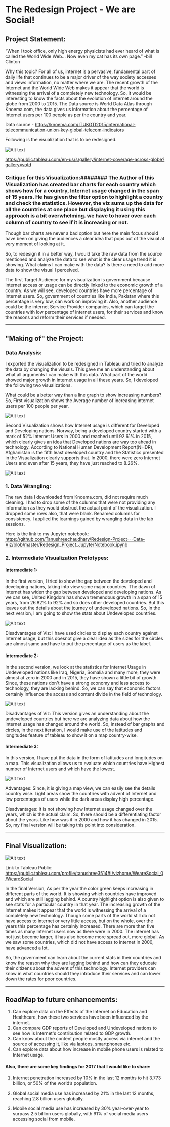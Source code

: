 # The Redesign Project - We are Social!
## Project Statement:
“When I took office, only high energy physicists had ever heard of what is called the World Wide Web... Now even my cat has its own page.” -bill Clinton

Why this topic?  For all of us, internet is a pervasive, fundamental part of daily life that continues to be a major driver of the way society accesses and views information, no matter where we are. The recent growth of the Internet and the World Wide Web makes it appear that the world is witnessing the arrival of a completely new technology. So, It would be interesting to know the facts about the evolution of internet around the globe from 2000 to 2015. 
The Data source is World Data Atlas through Knoema.com, the data gives us information about the percentage of Internet users per 100 people as per the country and year.

Data source - https://knoema.com/ITUKGTI2015/international-telecommunication-union-key-global-telecom-indicators

Following is the visualization that is to be redesigned.

![Alt text](https://github.com/Tanushreechaudhary/Data_Visualization/blob/master/screenshots/Internet_Usage.png)

https://public.tableau.com/en-us/s/gallery/internet-coverage-across-globe?gallery=votd

### Critique for this Visualization:######## The Author of this Visualization has created bar charts for each country which shows how for a country, Internet usage changed in the span of 15 years. He has given the filter option to highlight a country and check the statistics. However, the viz sums up the data for all the countries at one place but displaying it using this approach is a bit overwhelming. we have to hover over each column of country to see if it is increasing or not.
Though bar charts are never a bad option but here the main focus should have been on giving the audiences a clear idea that pops out of the visual at very moment of looking at it. 

So, to redesign it in a better way, I would take the raw data from the source mentioned and analyze the data to see what is the clear usage trend it is showing. What claims I can make with the data? Is there a need to add more data to show the visual I perceived.

The first Target Audience for my visualization is government because internet access or usage can be directly linked to the economic growth of a country. As we will see, developed countries have more percentage of Internet users. So, government of countries like India, Pakistan where this percentage is very low, can work on improving it. Also, another audience could be the internet Service Provider companies, which can target the countries with low percentage of internet users, for their services and know the reasons and reform their services if needed.

---

## "Making of" the Project:
### Data Analysis:
I exported the visualization to be redesigned in Tableau and tried to analyze the data by changing the visuals. This gave me an understanding about what all arguments I can make with this data. What part of the world showed major growth in internet usage in all these years. So, I developed the following two visualizations.

What could be a better way than a line graph to show increasing numbers? So, First visualization shows the Average number of increasing internet users per 100 people per year. 

![Alt text](https://github.com/Tanushreechaudhary/Data_Visualization/blob/master/screenshots/Internet_Usage1.png) 

Second Visualization shows how Internet usage is different for Developed and Developing nations. Norway, being a developed country started with a mark of 52% Internet Users in 2000 and reached until 92.61% in 2015, which clearly gives an idea that Developed nations are way too ahead in technology. According to National Human Development Report(NHDR), Afghanistan is the fifth least developed country and the Statistics presented in the Visualization clearly supports that. In 2000, there were zero Internet Users and even after 15 years, they have just reached to 8.26%. 


![Alt text](https://github.com/Tanushreechaudhary/Data_Visualization/blob/master/screenshots/Internet_Usage2.png)

### 1. Data Wrangling:
The raw data I downloaded from Knoema.com, did not require much cleaning. I had to drop some of the columns that were not providing any information as they would obstruct the actual point of the visualization. I dropped some rows also, that were blank. Renamed columns for consistency. I applied the learnings gained by wrangling data in the lab sessions.

Here is the link to my Jupyter notebook: https://github.com/Tanushreechaudhary/Redesign-Project---Data-Viz/blob/master/Redesign_Project_JupyterNotebook.ipynb

### 2. Intermediate Visualization Prototypes:
#### Intermediate 1:
In the first version, I tried to show the gap between the developed and developing nations, taking into view some major countries. The dawn of Internet has widen the gap between developed and developing nations. As we can see, United Kingdom has shown tremendous growth in a span of 15 years, from 26.82% to 92% and so does other developed countries. But this leaves out the details about the journey of undeveloped nations. So, In the next version, I am going to show the stats about Undeveloped countries.

![Alt text](https://github.com/Tanushreechaudhary/Data_Visualization/blob/master/screenshots/Internet_Usage4.png)


Disadvantages of Viz: I have used circles to display each country against Internet usage, but this doesnot give a clear idea as the sizes for the circles are almost same and have to put the percentage of users as the label.

#### Intermediate 2:
In the second version, we look at the statistics for Internet Usage in Undeveloped nations like Iraq, Nigeria, Somalia and many more, they were almost at zero in 2000 and in 2015, they have shown a little bit of growth. Since, these nations don't have a strong economy and less access to technology, they are lacking behind. So, we can say that economic factors certainly influence the access and content divide in the field of technology.

![Alt text](https://github.com/Tanushreechaudhary/Data_Visualization/blob/master/screenshots/Internet_Usage3.png)

Disadvantages of Viz: This version gives an understanding about the undeveloped countries but here we are analyzing data about how the internet usage has changed around the world. So, instead of bar graphs and circles, in the next iteration, I would make use of the latitudes and longitudes feature of tableau to show it on a map country-wise.

#### Intermediate 3:
In this version, I have put the data in the form of latitudes and longitudes on a map. This visualization allows us to evaluate which countries have Highest number of Internet users and which have the lowest.

![Alt text](https://github.com/Tanushreechaudhary/Data_Visualization/blob/master/screenshots/Internet_Usage5.png)

Advantages: Since, it is giving a map view, we can easily see the details country wise. Light areas show the countries with advent of Internet and low percentages of users while the dark areas display high percentage. 

Disadvantages: It is not showing how Internet usage changed over the years, which is the actual claim. So, there should be a differentiating factor about the years. Like how was it in 2000 and how it has changed in 2015. So, my final version will be taking this point into consideration.

---

## Final Visualization:

![Alt text](https://github.com/Tanushreechaudhary/Data_Visualization/blob/master/screenshots/FinalImage.png)

Link to Tableau Public: https://public.tableau.com/profile/tanushree3514#!/vizhome/WeareSocial_0/WeareSocial

In the final Version, As per the year the color green keeps increasing in different parts of the world. It is showing which countries have improved and which are still lagging behind. A country highlight option is also given to see stats for a particular country in that year. The increasing growth of the Internet makes it appear that the world is witnessing the arrival of a completely new technology. Though some parts of the world still do not have access to internet or very little access, but on the whole, over the years this percentage has certainly increased. 
There are more than five times as many Internet users now as there were in 2000. The internet has not just become larger, it has also become more spread out, more global. As we saw some countries, which did not have access to internet in 2000, have advanced a lot.

So, the government can learn about the current stats in their countries and know the reason why they are lagging behind and how can they educate their citizens about the advent of this technology. Internet providers can know in what countries should they introduce their services and can lower down the rates for poor countries.

---
## RoadMap to future enhancements:
1. Can explore data on the Effects of the Internet on Education and Healthcare, how these two services have been influenced by the internet.
2. Can compare GDP reports of Developed and Undeveloped nations to see how is Internet's contribution related to GDP growth.
3. Can know about the content people mostly access via internet and the source of accessing it, like via laptops, smartphones etc.
4. Can explore data about how increase in mobile phone users is related to Internet usage.

#### Also, there are some key findings for 2017 that I would like to share:
1. Internet penetration increased by 10% in the last 12 months to hit 3.773 billion, or 50% of the world’s population.

2. Global social media use has increased by 21% in the last 12 months, reaching 2.8 billion users globally.

3. Mobile social media use has increased by 30% year-over-year to surpass 2.5 billion users globally, with 91% of social media users  accessing social from mobile.























